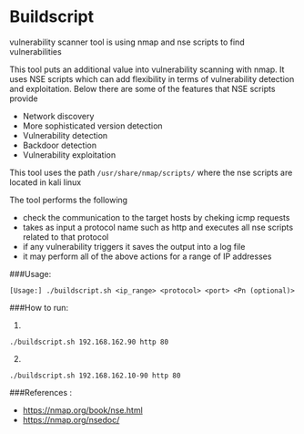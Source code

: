 
# Buildscript

vulnerability scanner tool is using nmap and nse scripts to find vulnerabilities

This tool puts an additional value into vulnerability scanning with nmap. 
It uses NSE scripts which can add flexibility in terms of vulnerability detection and exploitation.
Below there are some of the features that NSE scripts provide  

- Network discovery
- More sophisticated version detection
- Vulnerability detection
- Backdoor detection
- Vulnerability exploitation

This tool uses the path ```/usr/share/nmap/scripts/``` where the nse scripts are located in kali linux 

The tool performs the following 

- check the communication to the target hosts by cheking icmp requests
- takes as input a protocol name such as http and executes all nse scripts related to that protocol
- if any vulnerability triggers it saves the output into a log file
- it may perform all of the above actions for a range of IP addresses
 

###Usage: 

```[Usage:] ./buildscript.sh <ip_range> <protocol> <port> <Pn (optional)>```



###How to run:

1)
```./buildscript.sh 192.168.162.90 http 80``` 

2)
```./buildscript.sh 192.168.162.10-90 http 80```


###References :
- https://nmap.org/book/nse.html
- https://nmap.org/nsedoc/



